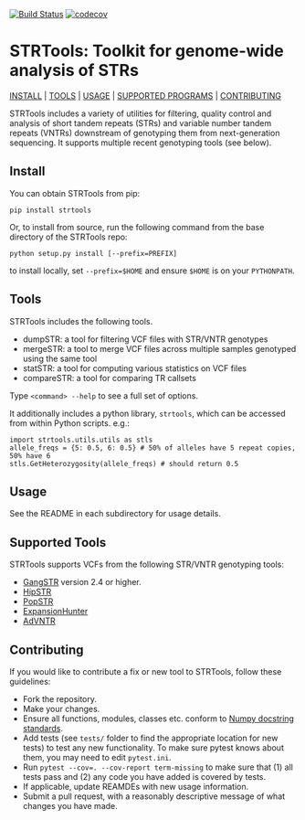 [![Build Status](https://travis-ci.org/gymreklab/STRTools.svg?branch=master)](https://travis-ci.org/gymreklab/STRTools)
[![codecov](https://codecov.io/gh/gymreklab/STRTools/branch/master/graph/badge.svg)](https://codecov.io/gh/gymreklab/STRTools)

# STRTools: Toolkit for genome-wide analysis of STRs

<a href="#install">INSTALL</a> | <a href="#tools">TOOLS</a> | <a href="#usage">USAGE</a> | <a href="#supported">SUPPORTED PROGRAMS</a> | <a href="#contributing">CONTRIBUTING</a>

STRTools includes a variety of utilities for filtering, quality control and analysis of short tandem repeats (STRs) and variable number tandem repeats (VNTRs) downstream of genotyping them from next-generation sequencing. It supports multiple recent genotyping tools (see below).

<a name="install"></a>
## Install

You can obtain STRTools from pip:

```
pip install strtools
```

Or, to install from source, run the following command from the base directory of the STRTools repo:

```
python setup.py install [--prefix=PREFIX]
```

to install locally, set `--prefix=$HOME` and ensure `$HOME` is on your `PYTHONPATH`.

<a name="tools"></a>
## Tools
STRTools includes the following tools.

* dumpSTR: a tool for filtering VCF files with STR/VNTR genotypes
* mergeSTR: a tool to merge VCF files across multiple samples genotyped using the same tool
* statSTR: a tool for computing various statistics on VCF files
* compareSTR: a tool for comparing TR callsets

Type `<command> --help` to see a full set of options.

It additionally includes a python library, `strtools`, which can be accessed from within Python scripts. e.g.:

```
import strtools.utils.utils as stls
allele_freqs = {5: 0.5, 6: 0.5} # 50% of alleles have 5 repeat copies, 50% have 6
stls.GetHeterozygosity(allele_freqs) # should return 0.5
```

<a name="usage"></a>
## Usage
See the README in each subdirectory for usage details.

<a name="supported"></a>
## Supported Tools
STRTools supports VCFs from the following STR/VNTR genotyping tools:

* [GangSTR](https://github.com/gymreklab/gangstr) version 2.4 or higher.
* [HipSTR](https://github.com/tfwillems/HipSTR)
* [PopSTR](https://github.com/DecodeGenetics/popSTR)
* [ExpansionHunter](https://github.com/Illumina/ExpansionHunter)
* [AdVNTR](https://github.com/mehrdadbakhtiari/adVNTR)

<a name="contributing"></a>
## Contributing

If you would like to contribute a fix or new tool to STRTools, follow these guidelines:

* Fork the repository.
* Make your changes. 
* Ensure all functions, modules, classes etc. conform to [Numpy docstring standards](https://numpydoc.readthedocs.io/en/latest/format.html).
* Add tests (see `tests/` folder to find the appropriate location for new tests) to test any new functionality. To make sure pytest knows about them, you may need to edit `pytest.ini`.
* Run `pytest --cov=. --cov-report term-missing` to make sure that (1) all tests pass and (2) any code you have added is covered by tests.
* If applicable, update REAMDEs with new usage information.
* Submit a pull request, with a reasonably descriptive message of what changes you have made.

